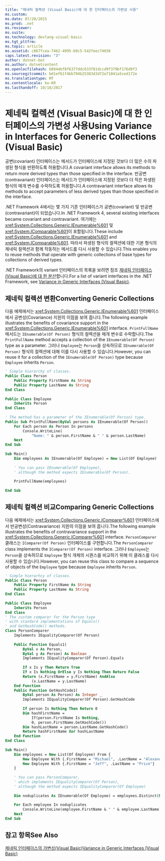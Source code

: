 ```yaml
---
title: "제네릭 컬렉션 (Visual Basic)에 대 한 인터페이스의 가변성 사용"
ms.custom: 
ms.date: 07/20/2015
ms.prod: .net
ms.reviewer: 
ms.suite: 
ms.technology: devlang-visual-basic
ms.tgt_pltfrm: 
ms.topic: article
ms.assetid: c867fcea-7462-4995-b9c5-542feec74036
caps.latest.revision: "3"
author: dotnet-bot
ms.author: dotnetcontent
ms.openlocfilehash: b8944bf8f6377ddc633f81dccd9f379bf176d9f3
ms.sourcegitcommit: bd1ef61f4bb794b25383d3d72e71041a5ced172e
ms.translationtype: MT
ms.contentlocale: ko-KR
ms.lasthandoff: 10/18/2017
---
```

# <a name="using-variance-in-interfaces-for-generic-collections-visual-basic"></a><span data-ttu-id="f40c5-102">제네릭 컬렉션 (Visual Basic)에 대 한 인터페이스의 가변성 사용</span><span class="sxs-lookup"><span data-stu-id="f40c5-102">Using Variance in Interfaces for Generic Collections (Visual Basic)</span></span>
<span data-ttu-id="f40c5-103">공변(covariant) 인터페이스는 메서드가 인터페이스에 지정된 것보다 더 많은 수의 파생된 형식을 반환하도록 허용합니다.</span><span class="sxs-lookup"><span data-stu-id="f40c5-103">A covariant interface allows its methods to return more derived types than those specified in the interface.</span></span> <span data-ttu-id="f40c5-104">반공변(contravariant) 인터페이스는 메서드가 인터페이스에 지정된 것보다 더 적은 파생된 형식의 매개 변수를 수락하도록 허용합니다.</span><span class="sxs-lookup"><span data-stu-id="f40c5-104">A contravariant interface allows its methods to accept parameters of less derived types than those specified in the interface.</span></span>  
  
 <span data-ttu-id="f40c5-105">.NET Framework 4에서는 몇 가지 기존 인터페이스가 공변(covariant) 및 반공변(contravariant)이 되었습니다.</span><span class="sxs-lookup"><span data-stu-id="f40c5-105">In .NET Framework 4, several existing interfaces became covariant and contravariant.</span></span> <span data-ttu-id="f40c5-106">여기에는 <xref:System.Collections.Generic.IEnumerable%601> 및 <xref:System.IComparable%601>이 포함됩니다.</span><span class="sxs-lookup"><span data-stu-id="f40c5-106">These include <xref:System.Collections.Generic.IEnumerable%601> and <xref:System.IComparable%601>.</span></span> <span data-ttu-id="f40c5-107">따라서 파생된 형식의 컬렉션에 대한 기본 형식의 제네릭 컬렉션과 함께 작동하는 메서드를 다시 사용할 수 있습니다.</span><span class="sxs-lookup"><span data-stu-id="f40c5-107">This enables you to reuse methods that operate with generic collections of base types for collections of derived types.</span></span>  
  
 <span data-ttu-id="f40c5-108">.NET Framework의 variant 인터페이스의 목록을 보려면 참조 [제네릭 인터페이스 (Visual Basic)에 대 한 분산](../../../../visual-basic/programming-guide/concepts/covariance-contravariance/variance-in-generic-interfaces.md)합니다.</span><span class="sxs-lookup"><span data-stu-id="f40c5-108">For a list of variant interfaces in the .NET Framework, see [Variance in Generic Interfaces (Visual Basic)](../../../../visual-basic/programming-guide/concepts/covariance-contravariance/variance-in-generic-interfaces.md).</span></span>  
  
## <a name="converting-generic-collections"></a><span data-ttu-id="f40c5-109">제네릭 컬렉션 변환</span><span class="sxs-lookup"><span data-stu-id="f40c5-109">Converting Generic Collections</span></span>  
 <span data-ttu-id="f40c5-110">다음 예제에서는 <xref:System.Collections.Generic.IEnumerable%601> 인터페이스에서 공변성(Covariance) 지원의 이점을 보여 줍니다.</span><span class="sxs-lookup"><span data-stu-id="f40c5-110">The following example illustrates the benefits of covariance support in the <xref:System.Collections.Generic.IEnumerable%601> interface.</span></span> <span data-ttu-id="f40c5-111">`PrintFullName` 메서드는 `IEnumerable(Of Person)` 형식의 컬렉션을 매개 변수로 수락합니다.</span><span class="sxs-lookup"><span data-stu-id="f40c5-111">The `PrintFullName` method accepts a collection of the `IEnumerable(Of Person)` type as a parameter.</span></span> <span data-ttu-id="f40c5-112">그러나 `Employee`는 `Person`을 상속하므로 `IEnumerable(Of Person)` 형식의 컬렉션에 대해 이를 다시 사용할 수 있습니다.</span><span class="sxs-lookup"><span data-stu-id="f40c5-112">However, you can reuse it for a collection of the `IEnumerable(Of Person)` type because `Employee` inherits `Person`.</span></span>  
  
```vb  
' Simple hierarchy of classes.  
Public Class Person  
    Public Property FirstName As String  
    Public Property LastName As String  
End Class  
  
Public Class Employee  
    Inherits Person  
End Class  
  
' The method has a parameter of the IEnumerable(Of Person) type.  
Public Sub PrintFullName(ByVal persons As IEnumerable(Of Person))  
    For Each person As Person In persons  
        Console.WriteLine(  
            "Name: " & person.FirstName & " " & person.LastName)  
    Next  
End Sub  
  
Sub Main()  
    Dim employees As IEnumerable(Of Employee) = New List(Of Employee)  
  
    ' You can pass IEnumerable(Of Employee),   
    ' although the method expects IEnumerable(Of Person).  
  
    PrintFullName(employees)  
  
End Sub  
```  
  
## <a name="comparing-generic-collections"></a><span data-ttu-id="f40c5-113">제네릭 컬렉션 비교</span><span class="sxs-lookup"><span data-stu-id="f40c5-113">Comparing Generic Collections</span></span>  
 <span data-ttu-id="f40c5-114">다음 예제에서는 <xref:System.Collections.Generic.IComparer%601> 인터페이스에서 반공변성(Contravariance) 지원의 이점을 보여 줍니다.</span><span class="sxs-lookup"><span data-stu-id="f40c5-114">The following example illustrates the benefits of contravariance support in the <xref:System.Collections.Generic.IComparer%601> interface.</span></span> <span data-ttu-id="f40c5-115">`PersonComparer` 클래스는 `IComparer(Of Person)` 인터페이스를 구현합니다.</span><span class="sxs-lookup"><span data-stu-id="f40c5-115">The `PersonComparer` class implements the `IComparer(Of Person)` interface.</span></span> <span data-ttu-id="f40c5-116">그러나 `Employee`는 `Person`을 상속하므로 `Employee` 형식 개체의 시퀀스를 비교하기 위해 이 클래스를 다시 사용할 수 있습니다.</span><span class="sxs-lookup"><span data-stu-id="f40c5-116">However, you can reuse this class to compare a sequence of objects of the `Employee` type because `Employee` inherits `Person`.</span></span>  
  
```vb  
' Simple hierarhcy of classes.  
Public Class Person  
    Public Property FirstName As String  
    Public Property LastName As String  
End Class  
  
Public Class Employee  
    Inherits Person  
End Class  
' The custom comparer for the Person type  
' with standard implementations of Equals()  
' and GetHashCode() methods.  
Class PersonComparer  
    Implements IEqualityComparer(Of Person)  
  
    Public Function Equals1(  
        ByVal x As Person,  
        ByVal y As Person) As Boolean _  
        Implements IEqualityComparer(Of Person).Equals  
  
        If x Is y Then Return True  
        If x Is Nothing OrElse y Is Nothing Then Return False  
        Return (x.FirstName = y.FirstName) AndAlso  
            (x.LastName = y.LastName)  
    End Function  
    Public Function GetHashCode1(  
        ByVal person As Person) As Integer _  
        Implements IEqualityComparer(Of Person).GetHashCode  
  
        If person Is Nothing Then Return 0  
        Dim hashFirstName =  
            If(person.FirstName Is Nothing,  
            0, person.FirstName.GetHashCode())  
        Dim hashLastName = person.LastName.GetHashCode()  
        Return hashFirstName Xor hashLastName  
    End Function  
End Class  
  
Sub Main()  
    Dim employees = New List(Of Employee) From {  
        New Employee With {.FirstName = "Michael", .LastName = "Alexander"},  
        New Employee With {.FirstName = "Jeff", .LastName = "Price"}  
    }  
  
    ' You can pass PersonComparer,   
    ' which implements IEqualityComparer(Of Person),  
    ' although the method expects IEqualityComparer(Of Employee)  
  
    Dim noduplicates As IEnumerable(Of Employee) = employees.Distinct(New PersonComparer())  
  
    For Each employee In noduplicates  
        Console.WriteLine(employee.FirstName & " " & employee.LastName)  
    Next  
End Sub  
```  
  
## <a name="see-also"></a><span data-ttu-id="f40c5-117">참고 항목</span><span class="sxs-lookup"><span data-stu-id="f40c5-117">See Also</span></span>  
 [<span data-ttu-id="f40c5-118">제네릭 인터페이스의 가변성(Visual Basic)</span><span class="sxs-lookup"><span data-stu-id="f40c5-118">Variance in Generic Interfaces (Visual Basic)</span></span>](../../../../visual-basic/programming-guide/concepts/covariance-contravariance/variance-in-generic-interfaces.md)
